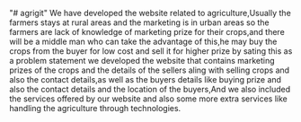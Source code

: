 "# agrigit" 
We have developed the website related to agriculture,Usually the farmers stays at rural areas and the marketing is in urban areas so the farmers are lack of knowledge of marketing prize for their crops,and there will be a middle man who can take the advantage of this,he may buy the crops from the buyer for low cost and sell it for higher prize by sating this as a problem statement we developed the website that contains marketing prizes of the crops and the details of the sellers aling with selling crops and also the contact details,as well as the buyers details like buying prize and also the contact details and the location of the buyers,And we also included the services offered by our website and also some more extra services like handling the agriculture through technologies.
